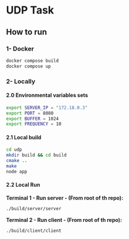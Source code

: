 # UDP Task
## How to run

### 1- Docker
```sh
docker compose build
docker compose up
```

### 2- Locally
#### 2.0 Environmental variables sets
```sh
export SERVER_IP = "172.18.0.3"
export PORT = 8080
export BUFFER = 1024
export FREQUENCY = 10
```

#### 2.1 Local build
```sh
cd udp
mkdir build && cd build
cmake ..
make
node app
```

#### 2.2 Local Run

**Terminal 1 - Run server - (From root of th repo):**
```sh
./build/server/server 
```

**Terminal 2 - Run client - (From root of th repo):**
```sh
./build/client/client 
```

